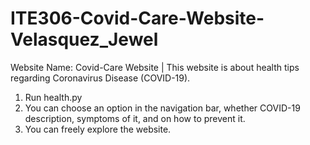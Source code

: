 # ITE306-Covid-Care-Website-Velasquez_Jewel
Website Name: Covid-Care Website | This website is about health tips regarding Coronavirus Disease (COVID-19).

1. Run health.py
2. You can choose an option in the navigation bar, whether COVID-19 description, symptoms of it, and on how to prevent it.
3. You can freely explore the website.
